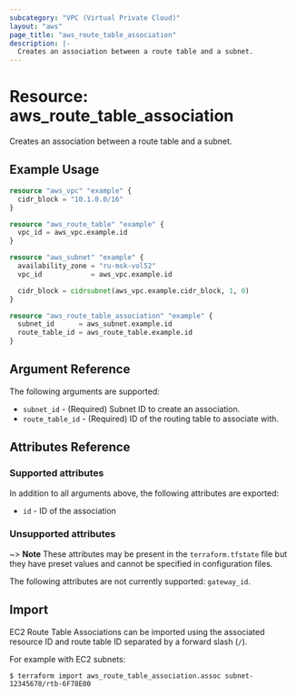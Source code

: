 ```yaml
---
subcategory: "VPC (Virtual Private Cloud)"
layout: "aws"
page_title: "aws_route_table_association"
description: |-
  Creates an association between a route table and a subnet.
---
```


# Resource: aws_route_table_association

Creates an association between a route table and a subnet.

## Example Usage

```terraform
resource "aws_vpc" "example" {
  cidr_block = "10.1.0.0/16"
}

resource "aws_route_table" "example" {
  vpc_id = aws_vpc.example.id
}

resource "aws_subnet" "example" {
  availability_zone = "ru-msk-vol52"
  vpc_id            = aws_vpc.example.id

  cidr_block = cidrsubnet(aws_vpc.example.cidr_block, 1, 0)
}

resource "aws_route_table_association" "example" {
  subnet_id      = aws_subnet.example.id
  route_table_id = aws_route_table.example.id
}
```

## Argument Reference

The following arguments are supported:

* `subnet_id` - (Required) Subnet ID to create an association.
* `route_table_id` - (Required) ID of the routing table to associate with.

## Attributes Reference

### Supported attributes

In addition to all arguments above, the following attributes are exported:

* `id` - ID of the association

### Unsupported attributes

~> **Note** These attributes may be present in the `terraform.tfstate` file but they have preset values and cannot be specified in configuration files.

The following attributes are not currently supported: `gateway_id`.

## Import

EC2 Route Table Associations can be imported using the associated resource ID and route table ID
separated by a forward slash (`/`).

For example with EC2 subnets:

```
$ terraform import aws_route_table_association.assoc subnet-12345678/rtb-6F78E00
```
